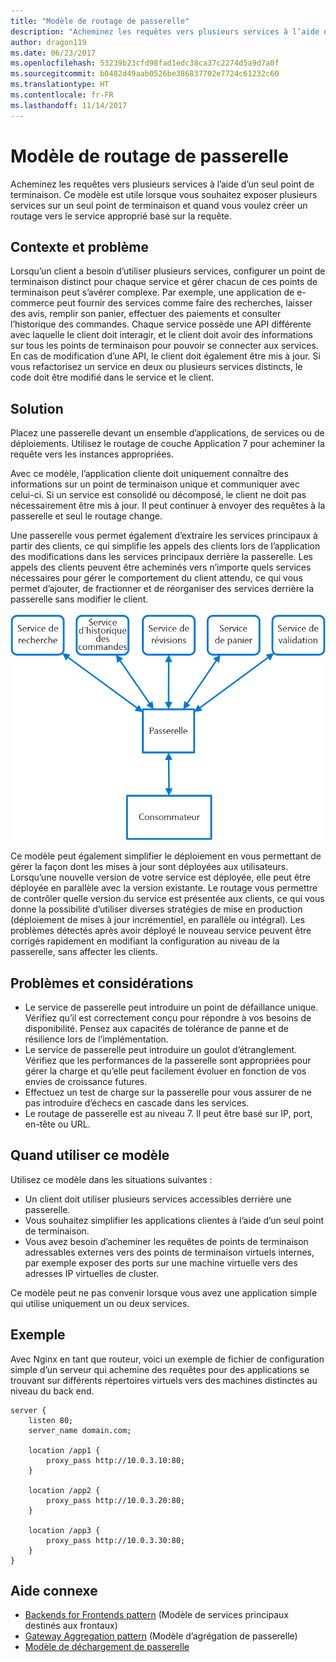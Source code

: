 ```yaml
---
title: "Modèle de routage de passerelle"
description: "Acheminez les requêtes vers plusieurs services à l’aide d’un seul point de terminaison."
author: dragon119
ms.date: 06/23/2017
ms.openlocfilehash: 53239b23cfd98fad1edc38ca37c2274d5a9d7a0f
ms.sourcegitcommit: b0482d49aab0526be386837702e7724c61232c60
ms.translationtype: HT
ms.contentlocale: fr-FR
ms.lasthandoff: 11/14/2017
---
```

# <a name="gateway-routing-pattern"></a>Modèle de routage de passerelle

Acheminez les requêtes vers plusieurs services à l’aide d’un seul point de terminaison. Ce modèle est utile lorsque vous souhaitez exposer plusieurs services sur un seul point de terminaison et quand vous voulez créer un routage vers le service approprié basé sur la requête.

## <a name="context-and-problem"></a>Contexte et problème

Lorsqu’un client a besoin d’utiliser plusieurs services, configurer un point de terminaison distinct pour chaque service et gérer chacun de ces points de terminaison peut s’avérer complexe. Par exemple, une application de e-commerce peut fournir des services comme faire des recherches, laisser des avis, remplir son panier, effectuer des paiements et consulter l’historique des commandes. Chaque service possède une API différente avec laquelle le client doit interagir, et le client doit avoir des informations sur tous les points de terminaison pour pouvoir se connecter aux services. En cas de modification d’une API, le client doit également être mis à jour. Si vous refactorisez un service en deux ou plusieurs services distincts, le code doit être modifié dans le service et le client.

## <a name="solution"></a>Solution

Placez une passerelle devant un ensemble d’applications, de services ou de déploiements. Utilisez le routage de couche Application 7 pour acheminer la requête vers les instances appropriées.

Avec ce modèle, l’application cliente doit uniquement connaître des informations sur un point de terminaison unique et communiquer avec celui-ci. Si un service est consolidé ou décomposé, le client ne doit pas nécessairement être mis à jour. Il peut continuer à envoyer des requêtes à la passerelle et seul le routage change.

Une passerelle vous permet également d’extraire les services principaux à partir des clients, ce qui simplifie les appels des clients lors de l’application des modifications dans les services principaux derrière la passerelle. Les appels des clients peuvent être acheminés vers n’importe quels services nécessaires pour gérer le comportement du client attendu, ce qui vous permet d’ajouter, de fractionner et de réorganiser des services derrière la passerelle sans modifier le client.

![](./_images/gateway-routing.png)
 
Ce modèle peut également simplifier le déploiement en vous permettant de gérer la façon dont les mises à jour sont déployées aux utilisateurs. Lorsqu’une nouvelle version de votre service est déployée, elle peut être déployée en parallèle avec la version existante. Le routage vous permettre de contrôler quelle version du service est présentée aux clients, ce qui vous donne la possibilité d’utiliser diverses stratégies de mise en production (déploiement de mises à jour incrémentiel, en parallèle ou intégral). Les problèmes détectés après avoir déployé le nouveau service peuvent être corrigés rapidement en modifiant la configuration au niveau de la passerelle, sans affecter les clients.

## <a name="issues-and-considerations"></a>Problèmes et considérations

- Le service de passerelle peut introduire un point de défaillance unique. Vérifiez qu’il est correctement conçu pour répondre à vos besoins de disponibilité. Pensez aux capacités de tolérance de panne et de résilience lors de l’implémentation.
- Le service de passerelle peut introduire un goulot d’étranglement. Vérifiez que les performances de la passerelle sont appropriées pour gérer la charge et qu’elle peut facilement évoluer en fonction de vos envies de croissance futures.
- Effectuez un test de charge sur la passerelle pour vous assurer de ne pas introduire d’échecs en cascade dans les services.
- Le routage de passerelle est au niveau 7. Il peut être basé sur IP, port, en-tête ou URL.

## <a name="when-to-use-this-pattern"></a>Quand utiliser ce modèle

Utilisez ce modèle dans les situations suivantes :

- Un client doit utiliser plusieurs services accessibles derrière une passerelle.
- Vous souhaitez simplifier les applications clientes à l’aide d’un seul point de terminaison.
- Vous avez besoin d’acheminer les requêtes de points de terminaison adressables externes vers des points de terminaison virtuels internes, par exemple exposer des ports sur une machine virtuelle vers des adresses IP virtuelles de cluster.

Ce modèle peut ne pas convenir lorsque vous avez une application simple qui utilise uniquement un ou deux services.

## <a name="example"></a>Exemple

Avec Nginx en tant que routeur, voici un exemple de fichier de configuration simple d’un serveur qui achemine des requêtes pour des applications se trouvant sur différents répertoires virtuels vers des machines distinctes au niveau du back end.

```
server {
    listen 80;
    server_name domain.com;

    location /app1 {
        proxy_pass http://10.0.3.10:80;
    }

    location /app2 {
        proxy_pass http://10.0.3.20:80;
    }

    location /app3 {
        proxy_pass http://10.0.3.30:80;
    }
}
```

## <a name="related-guidance"></a>Aide connexe

- [Backends for Frontends pattern](./backends-for-frontends.md) (Modèle de services principaux destinés aux frontaux)
- [Gateway Aggregation pattern](./gateway-aggregation.md) (Modèle d’agrégation de passerelle)
- [Modèle de déchargement de passerelle](./gateway-offloading.md)




